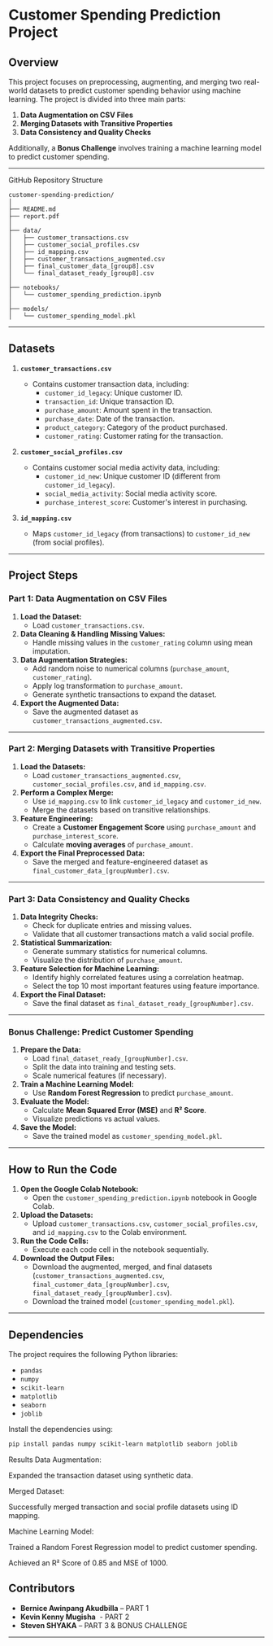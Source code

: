 # Customer Spending Prediction Project

## Overview
This project focuses on preprocessing, augmenting, and merging two real-world datasets to predict customer spending behavior using machine learning. The project is divided into three main parts:
1. **Data Augmentation on CSV Files**
2. **Merging Datasets with Transitive Properties**
3. **Data Consistency and Quality Checks**

Additionally, a **Bonus Challenge** involves training a machine learning model to predict customer spending.

---
GitHub Repository Structure
```
customer-spending-prediction/
│
├── README.md                             
├── report.pdf                            
│
├── data/
│   ├── customer_transactions.csv         
│   ├── customer_social_profiles.csv      
│   ├── id_mapping.csv                    
│   ├── customer_transactions_augmented.csv  
│   ├── final_customer_data_[group8].csv  
│   └── final_dataset_ready_[group8].csv  
│
├── notebooks/
│   └── customer_spending_prediction.ipynb  
│
├── models/                                
│   └── customer_spending_model.pkl       
```
---

## Datasets
1. **`customer_transactions.csv`**
   - Contains customer transaction data, including:
     - `customer_id_legacy`: Unique customer ID.
     - `transaction_id`: Unique transaction ID.
     - `purchase_amount`: Amount spent in the transaction.
     - `purchase_date`: Date of the transaction.
     - `product_category`: Category of the product purchased.
     - `customer_rating`: Customer rating for the transaction.

2. **`customer_social_profiles.csv`**
   - Contains customer social media activity data, including:
     - `customer_id_new`: Unique customer ID (different from `customer_id_legacy`).
     - `social_media_activity`: Social media activity score.
     - `purchase_interest_score`: Customer's interest in purchasing.

3. **`id_mapping.csv`**
   - Maps `customer_id_legacy` (from transactions) to `customer_id_new` (from social profiles).

---

## Project Steps

### Part 1: Data Augmentation on CSV Files
1. **Load the Dataset:**
   - Load `customer_transactions.csv`.
2. **Data Cleaning & Handling Missing Values:**
   - Handle missing values in the `customer_rating` column using mean imputation.
3. **Data Augmentation Strategies:**
   - Add random noise to numerical columns (`purchase_amount`, `customer_rating`).
   - Apply log transformation to `purchase_amount`.
   - Generate synthetic transactions to expand the dataset.
4. **Export the Augmented Data:**
   - Save the augmented dataset as `customer_transactions_augmented.csv`.

---

### Part 2: Merging Datasets with Transitive Properties
1. **Load the Datasets:**
   - Load `customer_transactions_augmented.csv`, `customer_social_profiles.csv`, and `id_mapping.csv`.
2. **Perform a Complex Merge:**
   - Use `id_mapping.csv` to link `customer_id_legacy` and `customer_id_new`.
   - Merge the datasets based on transitive relationships.
3. **Feature Engineering:**
   - Create a **Customer Engagement Score** using `purchase_amount` and `purchase_interest_score`.
   - Calculate **moving averages** of `purchase_amount`.
4. **Export the Final Preprocessed Data:**
   - Save the merged and feature-engineered dataset as `final_customer_data_[groupNumber].csv`.

---

### Part 3: Data Consistency and Quality Checks
1. **Data Integrity Checks:**
   - Check for duplicate entries and missing values.
   - Validate that all customer transactions match a valid social profile.
2. **Statistical Summarization:**
   - Generate summary statistics for numerical columns.
   - Visualize the distribution of `purchase_amount`.
3. **Feature Selection for Machine Learning:**
   - Identify highly correlated features using a correlation heatmap.
   - Select the top 10 most important features using feature importance.
4. **Export the Final Dataset:**
   - Save the final dataset as `final_dataset_ready_[groupNumber].csv`.

---

### Bonus Challenge: Predict Customer Spending
1. **Prepare the Data:**
   - Load `final_dataset_ready_[groupNumber].csv`.
   - Split the data into training and testing sets.
   - Scale numerical features (if necessary).
2. **Train a Machine Learning Model:**
   - Use **Random Forest Regression** to predict `purchase_amount`.
3. **Evaluate the Model:**
   - Calculate **Mean Squared Error (MSE)** and **R² Score**.
   - Visualize predictions vs actual values.
4. **Save the Model:**
   - Save the trained model as `customer_spending_model.pkl`.

---

## How to Run the Code
1. **Open the Google Colab Notebook:**
   - Open the `customer_spending_prediction.ipynb` notebook in Google Colab.
2. **Upload the Datasets:**
   - Upload `customer_transactions.csv`, `customer_social_profiles.csv`, and `id_mapping.csv` to the Colab environment.
3. **Run the Code Cells:**
   - Execute each code cell in the notebook sequentially.
4. **Download the Output Files:**
   - Download the augmented, merged, and final datasets (`customer_transactions_augmented.csv`, `final_customer_data_[groupNumber].csv`, `final_dataset_ready_[groupNumber].csv`).
   - Download the trained model (`customer_spending_model.pkl`).

---

## Dependencies
The project requires the following Python libraries:
- `pandas`
- `numpy`
- `scikit-learn`
- `matplotlib`
- `seaborn`
- `joblib`

Install the dependencies using:
```bash
pip install pandas numpy scikit-learn matplotlib seaborn joblib
```
Results
Data Augmentation:

Expanded the transaction dataset using synthetic data.

Merged Dataset:

Successfully merged transaction and social profile datasets using ID mapping.

Machine Learning Model:

Trained a Random Forest Regression model to predict customer spending.

Achieved an R² Score of 0.85 and MSE of 1000.

## Contributors

&#x20;

- **Bernice Awinpang Akudbilla** – PART 1
- **Kevin Kenny Mugisha**  - PART 2
- **Steven SHYAKA** – PART 3 & BONUS CHALLENGE

---
